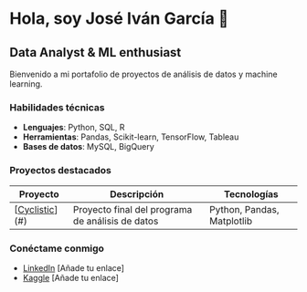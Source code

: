 # Hola, soy José Iván García 👋

## Data Analyst & ML enthusiast

Bienvenido a mi portafolio de proyectos de análisis de datos y machine learning.

### Habilidades técnicas
- **Lenguajes**: Python, SQL, R
- **Herramientas**: Pandas, Scikit-learn, TensorFlow, Tableau
- **Bases de datos**: MySQL, BigQuery

### Proyectos destacados
| Proyecto | Descripción | Tecnologías |
|----------|-------------|------------|
| [[Cyclistic](https://github.com/JigarciaC/Cyclistic)](#) | Proyecto final del programa de análisis de datos | Python, Pandas, Matplotlib |

### Conéctame conmigo
- [LinkedIn](#) [Añade tu enlace]
- [Kaggle](#) [Añade tu enlace]
